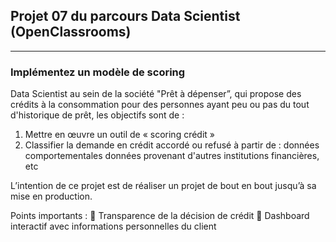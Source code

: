## Projet 07 du parcours Data Scientist (OpenClassrooms)

-------------------

### Implémentez un modèle de scoring

Data Scientist au sein de la société "Prêt à dépenser”, qui propose des crédits à la consommation pour des personnes ayant peu ou pas du tout d'historique de prêt, les objectifs sont de :

1. Mettre en œuvre un outil de « scoring crédit »
2. Classifier la demande en crédit accordé ou refusé
à partir de :
données comportementales
données provenant d'autres institutions financières,
etc

L’intention de ce projet est de réaliser un projet de bout en bout jusqu’à sa mise en production.

Points importants :
 Transparence de la décision de crédit
 Dashboard interactif avec informations personnelles du client


<!-- Objectifs:
Entrainer un modèle de scoring à partir de données clients ayant contracté des prêts bancaires. Les clients sont labellisés 0 (bon payeur) ou 1 (défaut de paiement)
Implémenter le modèle dans une application web explicant le score
Prétraitement:
Utilisation du script de AGUIAR sur KAGGLE : https://www.kaggle.com/jsaguiar/lightgbm-with-simple-features

Voir le script

Les données sont déséquilibrées (seulement 8% de positifs). j'ai donc essayé de faire un clustering des negatifs (k-means) afin d'en dégager des catégories. Sans succès. j'ai donc décidé d'utiliser un RandomUnderSampler par volonté de faire simple et de réduire la taille du dataset. Les resultats de detection des positifs sont sensiblement améliorés (calcul du f1_score sur la classe 1). -->

<!-- Voir le script

Modélisation
Entrainement de modèle avec GridSearch et CrossValidation sur le set resampled (70% des données). f1_score de la classe 1 comme score de référence f1_score de 0.6 sur la classe 1 avec CV sur les données train, re-échantillonnées
Voir le script

Prediction sur le set de test (30% de données). Obtention f1_score de la classe 1 sur le set sans rééchantillonage : 0.29
Creation d'un score de perte en montant avec des valeurs arbitraires de pertes en fonction de l'erreur.
Voir fonction 'Loss Score'

Determination des seuils en se basant sur les valeurs de pertes. Rappel: n'étant pas banquier, je ne peux garantir que les seuils soient cohérents avec une vision métier, la fonction de perte ainsi que les seuils doivent être réalisés avec un expert bancaire
Voir le script

Dashboard
Le dashboard est réalisé avec le script dash_board.py qui fonctionne avec le framework streamlit. Streamlit lit le fichier via github. Ensuite, les données sont chargées en cache via AWS s3. Les prédictions et les explications du modèle sont générées via des requêtes POST vers une API hébergée sur heroku qui accède aux scripts et au modèle via github également.

Le dashboard présente donc le score prédit par le modèle et les variables les plus explicatives. Par ailleurs, on dispose aussi d'un histogramme permettant de visualiser la repartition d'une variable et la postition du client ciblé par rapport aux autres -->